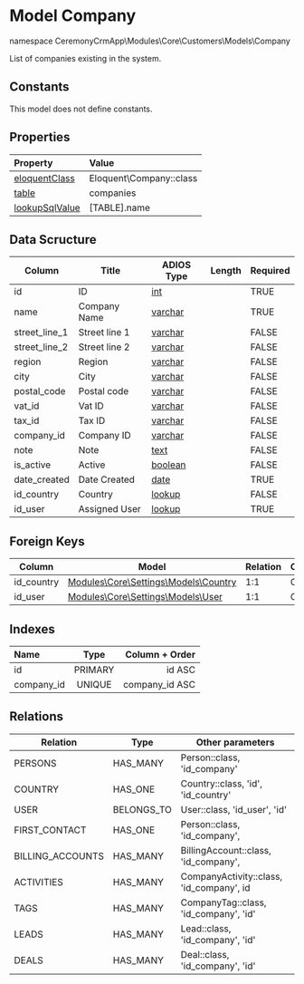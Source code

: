 # Model Company

namespace CeremonyCrmApp\Modules\Core\Customers\Models\Company

List of companies existing in the system.

## Constants

This model does not define constants.

## Properties

| Property                                                                                 | Value                   |
| :--------------------------------------------------------------------------------------- | :---------------------- |
| [eloquentClass](https://docs.wai.blue/adios-framework/models/properties#eloquentClass)   | Eloquent\Company::class |
| [table](https://docs.wai.blue/adios-framework/models/properties#table)                   | companies               |
| [lookupSqlValue](https://docs.wai.blue/adios-framework/models/properties#lookupSqlValue) | [TABLE].name            |

## Data Scructure

| Column        | Title         | ADIOS Type                                                                 | Length | Required |
| ------------- | ------------- | -------------------------------------------------------------------------- | ------ | -------- |
| id            | ID            | [int](https://docs.wai.blue/adios-framework/models/attributes#int)         |        | TRUE     |
| name          | Company Name  | [varchar](https://docs.wai.blue/adios-framework/models/attributes#varchar) |        | TRUE     |
| street_line_1 | Street line 1 | [varchar](https://docs.wai.blue/adios-framework/models/attributes#varchar) |        | FALSE    |
| street_line_2 | Street line 2 | [varchar](https://docs.wai.blue/adios-framework/models/attributes#varchar) |        | FALSE    |
| region        | Region        | [varchar](https://docs.wai.blue/adios-framework/models/attributes#varchar) |        | FALSE    |
| city          | City          | [varchar](https://docs.wai.blue/adios-framework/models/attributes#varchar) |        | FALSE    |
| postal_code   | Postal code   | [varchar](https://docs.wai.blue/adios-framework/models/attributes#varchar) |        | FALSE    |
| vat_id        | Vat ID        | [varchar](https://docs.wai.blue/adios-framework/models/attributes#varchar) |        | FALSE    |
| tax_id        | Tax ID        | [varchar](https://docs.wai.blue/adios-framework/models/attributes#varchar) |        | FALSE    |
| company_id    | Company ID    | [varchar](https://docs.wai.blue/adios-framework/models/attributes#varchar) |        | FALSE    |
| note          | Note          | [text](https://docs.wai.blue/adios-framework/models/attributes#text)       |        | FALSE    |
| is_active     | Active        | [boolean](https://docs.wai.blue/adios-framework/models/attributes#boolean) |        | FALSE    |
| date_created  | Date Created  | [date](https://docs.wai.blue/adios-framework/models/attributes#date)       |        | TRUE     |
| id_country    | Country       | [lookup](https://docs.wai.blue/adios-framework/models/attributes#lookup)   |        | FALSE    |
| id_user       | Assigned User | [lookup](https://docs.wai.blue/adios-framework/models/attributes#lookup)   |        | TRUE     |

## Foreign Keys

| Column     | Model                                                                 | Relation | OnUpdate | OnDelete |
| ---------- | --------------------------------------------------------------------- | -------- | -------- | -------- |
| id_country | [Modules\Core\Settings\Models\Country](../../settings/models/country) | 1:1      | Cascade  | Restrict |
| id_user    | [Modules\Core\Settings\Models\User](../../settings/models/user)       | 1:1      | Cascade  | Restrict |

## Indexes

| Name       |  Type   | Column + Order |
| :--------- | :-----: | -------------: |
| id         | PRIMARY |         id ASC |
| company_id | UNIQUE  | company_id ASC |

## Relations

| Relation         | Type       | Other parameters                         |
| ---------------- | ---------- | ---------------------------------------- |
| PERSONS          | HAS_MANY   | Person::class, 'id_company'              |
| COUNTRY          | HAS_ONE    | Country::class, 'id', 'id_country'       |
| USER             | BELONGS_TO | User::class, 'id_user', 'id'             |
| FIRST_CONTACT    | HAS_ONE    | Person::class, 'id_company',             |
| BILLING_ACCOUNTS | HAS_MANY   | BillingAccount::class, 'id_company',     |
| ACTIVITIES       | HAS_MANY   | CompanyActivity::class, 'id_company', id |
| TAGS             | HAS_MANY   | CompanyTag::class, 'id_company', 'id'    |
| LEADS            | HAS_MANY   | Lead::class, 'id_company', 'id'          |
| DEALS            | HAS_MANY   | Deal::class, 'id_company', 'id'          |
